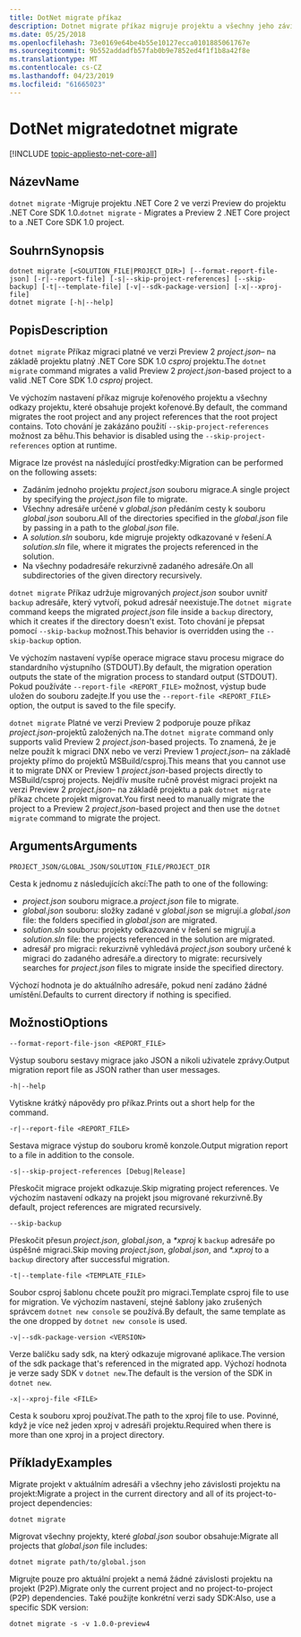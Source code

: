 ```yaml
---
title: DotNet migrate příkaz
description: Dotnet migrate příkaz migruje projektu a všechny jeho závislosti.
ms.date: 05/25/2018
ms.openlocfilehash: 73e0169e64be4b55e10127ecca0101885061767e
ms.sourcegitcommit: 9b552addadfb57fab0b9e7852ed4f1f1b8a42f8e
ms.translationtype: MT
ms.contentlocale: cs-CZ
ms.lasthandoff: 04/23/2019
ms.locfileid: "61665023"
---
```

# <a name="dotnet-migrate"></a><span data-ttu-id="52138-103">DotNet migrate</span><span class="sxs-lookup"><span data-stu-id="52138-103">dotnet migrate</span></span>

[!INCLUDE [topic-appliesto-net-core-all](../../../includes/topic-appliesto-net-core-all.md)]

## <a name="name"></a><span data-ttu-id="52138-104">Název</span><span class="sxs-lookup"><span data-stu-id="52138-104">Name</span></span>

<span data-ttu-id="52138-105">`dotnet migrate` -Migruje projektu .NET Core 2 ve verzi Preview do projektu .NET Core SDK 1.0.</span><span class="sxs-lookup"><span data-stu-id="52138-105">`dotnet migrate` - Migrates a Preview 2 .NET Core project to a .NET Core SDK 1.0 project.</span></span>

## <a name="synopsis"></a><span data-ttu-id="52138-106">Souhrn</span><span class="sxs-lookup"><span data-stu-id="52138-106">Synopsis</span></span>

```
dotnet migrate [<SOLUTION_FILE|PROJECT_DIR>] [--format-report-file-json] [-r|--report-file] [-s|--skip-project-references] [--skip-backup] [-t|--template-file] [-v|--sdk-package-version] [-x|--xproj-file]
dotnet migrate [-h|--help]
```

## <a name="description"></a><span data-ttu-id="52138-107">Popis</span><span class="sxs-lookup"><span data-stu-id="52138-107">Description</span></span>

<span data-ttu-id="52138-108">`dotnet migrate` Příkaz migraci platné ve verzi Preview 2 *project.json*– na základě projektu platný .NET Core SDK 1.0 *csproj* projektu.</span><span class="sxs-lookup"><span data-stu-id="52138-108">The `dotnet migrate` command migrates a valid Preview 2 *project.json*-based project to a valid .NET Core SDK 1.0 *csproj* project.</span></span>

<span data-ttu-id="52138-109">Ve výchozím nastavení příkaz migruje kořenového projektu a všechny odkazy projektu, které obsahuje projekt kořenové.</span><span class="sxs-lookup"><span data-stu-id="52138-109">By default, the command migrates the root project and any project references that the root project contains.</span></span> <span data-ttu-id="52138-110">Toto chování je zakázáno použití `--skip-project-references` možnost za běhu.</span><span class="sxs-lookup"><span data-stu-id="52138-110">This behavior is disabled using the `--skip-project-references` option at runtime.</span></span>

<span data-ttu-id="52138-111">Migrace lze provést na následující prostředky:</span><span class="sxs-lookup"><span data-stu-id="52138-111">Migration can be performed on the following assets:</span></span>

* <span data-ttu-id="52138-112">Zadáním jednoho projektu *project.json* souboru migrace.</span><span class="sxs-lookup"><span data-stu-id="52138-112">A single project by specifying the *project.json* file to migrate.</span></span>
* <span data-ttu-id="52138-113">Všechny adresáře určené v *global.json* předáním cesty k souboru *global.json* souboru.</span><span class="sxs-lookup"><span data-stu-id="52138-113">All of the directories specified in the *global.json* file by passing in a path to the *global.json* file.</span></span>
* <span data-ttu-id="52138-114">A *solution.sln* souboru, kde migruje projekty odkazované v řešení.</span><span class="sxs-lookup"><span data-stu-id="52138-114">A *solution.sln* file, where it migrates the projects referenced in the solution.</span></span>
* <span data-ttu-id="52138-115">Na všechny podadresáře rekurzivně zadaného adresáře.</span><span class="sxs-lookup"><span data-stu-id="52138-115">On all subdirectories of the given directory recursively.</span></span>

<span data-ttu-id="52138-116">`dotnet migrate` Příkaz udržuje migrovaných *project.json* soubor uvnitř `backup` adresáře, který vytvoří, pokud adresář neexistuje.</span><span class="sxs-lookup"><span data-stu-id="52138-116">The `dotnet migrate` command keeps the migrated *project.json* file inside a `backup` directory, which it creates if the directory doesn't exist.</span></span> <span data-ttu-id="52138-117">Toto chování je přepsat pomocí `--skip-backup` možnost.</span><span class="sxs-lookup"><span data-stu-id="52138-117">This behavior is overridden using the `--skip-backup` option.</span></span>

<span data-ttu-id="52138-118">Ve výchozím nastavení vypíše operace migrace stavu procesu migrace do standardního výstupního (STDOUT).</span><span class="sxs-lookup"><span data-stu-id="52138-118">By default, the migration operation outputs the state of the migration process to standard output (STDOUT).</span></span> <span data-ttu-id="52138-119">Pokud používáte `--report-file <REPORT_FILE>` možnost, výstup bude uložen do souboru zadejte.</span><span class="sxs-lookup"><span data-stu-id="52138-119">If you use the `--report-file <REPORT_FILE>` option, the output is saved to the file specify.</span></span>

<span data-ttu-id="52138-120">`dotnet migrate` Platné ve verzi Preview 2 podporuje pouze příkaz *project.json*-projektů založených na.</span><span class="sxs-lookup"><span data-stu-id="52138-120">The `dotnet migrate` command only supports valid Preview 2 *project.json*-based projects.</span></span> <span data-ttu-id="52138-121">To znamená, že je nelze použít k migraci DNX nebo ve verzi Preview 1 *project.json*– na základě projekty přímo do projektů MSBuild/csproj.</span><span class="sxs-lookup"><span data-stu-id="52138-121">This means that you cannot use it to migrate DNX or Preview 1 *project.json*-based projects directly to MSBuild/csproj projects.</span></span> <span data-ttu-id="52138-122">Nejdřív musíte ručně provést migraci projekt na verzi Preview 2 *project.json*– na základě projektu a pak `dotnet migrate` příkaz chcete projekt migrovat.</span><span class="sxs-lookup"><span data-stu-id="52138-122">You first need to manually migrate the project to a Preview 2 *project.json*-based project and then use the `dotnet migrate` command to migrate the project.</span></span>

## <a name="arguments"></a><span data-ttu-id="52138-123">Arguments</span><span class="sxs-lookup"><span data-stu-id="52138-123">Arguments</span></span>

`PROJECT_JSON/GLOBAL_JSON/SOLUTION_FILE/PROJECT_DIR`

<span data-ttu-id="52138-124">Cesta k jednomu z následujících akcí:</span><span class="sxs-lookup"><span data-stu-id="52138-124">The path to one of the following:</span></span>

* <span data-ttu-id="52138-125">*project.json* souboru migrace.</span><span class="sxs-lookup"><span data-stu-id="52138-125">a *project.json* file to migrate.</span></span>
* <span data-ttu-id="52138-126">*global.json* souboru: složky zadané v *global.json* se migrují.</span><span class="sxs-lookup"><span data-stu-id="52138-126">a *global.json* file: the folders specified in *global.json* are migrated.</span></span>
* <span data-ttu-id="52138-127">*solution.sln* souboru: projekty odkazované v řešení se migrují.</span><span class="sxs-lookup"><span data-stu-id="52138-127">a *solution.sln* file: the projects referenced in the solution are migrated.</span></span>
* <span data-ttu-id="52138-128">adresář pro migraci: rekurzivně vyhledává *project.json* soubory určené k migraci do zadaného adresáře.</span><span class="sxs-lookup"><span data-stu-id="52138-128">a directory to migrate: recursively searches for *project.json* files to migrate inside the specified directory.</span></span>

<span data-ttu-id="52138-129">Výchozí hodnota je do aktuálního adresáře, pokud není zadáno žádné umístění.</span><span class="sxs-lookup"><span data-stu-id="52138-129">Defaults to current directory if nothing is specified.</span></span>

## <a name="options"></a><span data-ttu-id="52138-130">Možnosti</span><span class="sxs-lookup"><span data-stu-id="52138-130">Options</span></span>

`--format-report-file-json <REPORT_FILE>`

<span data-ttu-id="52138-131">Výstup souboru sestavy migrace jako JSON a nikoli uživatele zprávy.</span><span class="sxs-lookup"><span data-stu-id="52138-131">Output migration report file as JSON rather than user messages.</span></span>

`-h|--help`

<span data-ttu-id="52138-132">Vytiskne krátký nápovědy pro příkaz.</span><span class="sxs-lookup"><span data-stu-id="52138-132">Prints out a short help for the command.</span></span>

`-r|--report-file <REPORT_FILE>`

<span data-ttu-id="52138-133">Sestava migrace výstup do souboru kromě konzole.</span><span class="sxs-lookup"><span data-stu-id="52138-133">Output migration report to a file in addition to the console.</span></span>

`-s|--skip-project-references [Debug|Release]`

<span data-ttu-id="52138-134">Přeskočit migrace projekt odkazuje.</span><span class="sxs-lookup"><span data-stu-id="52138-134">Skip migrating project references.</span></span> <span data-ttu-id="52138-135">Ve výchozím nastavení odkazy na projekt jsou migrované rekurzivně.</span><span class="sxs-lookup"><span data-stu-id="52138-135">By default, project references are migrated recursively.</span></span>

`--skip-backup`

<span data-ttu-id="52138-136">Přeskočit přesun *project.json*, *global.json*, a  *\*xproj* k `backup` adresáře po úspěšné migraci.</span><span class="sxs-lookup"><span data-stu-id="52138-136">Skip moving *project.json*, *global.json*, and *\*.xproj* to a `backup` directory after successful migration.</span></span>

`-t|--template-file <TEMPLATE_FILE>`

<span data-ttu-id="52138-137">Soubor csproj šablonu chcete použít pro migraci.</span><span class="sxs-lookup"><span data-stu-id="52138-137">Template csproj file to use for migration.</span></span> <span data-ttu-id="52138-138">Ve výchozím nastavení, stejné šablony jako zrušených správcem `dotnet new console` se používá.</span><span class="sxs-lookup"><span data-stu-id="52138-138">By default, the same template as the one dropped by `dotnet new console` is used.</span></span>

`-v|--sdk-package-version <VERSION>`

<span data-ttu-id="52138-139">Verze balíčku sady sdk, na který odkazuje migrované aplikace.</span><span class="sxs-lookup"><span data-stu-id="52138-139">The version of the sdk package that's referenced in the migrated app.</span></span> <span data-ttu-id="52138-140">Výchozí hodnota je verze sady SDK v `dotnet new`.</span><span class="sxs-lookup"><span data-stu-id="52138-140">The default is the version of the SDK in `dotnet new`.</span></span>

`-x|--xproj-file <FILE>`

<span data-ttu-id="52138-141">Cesta k souboru xproj používat.</span><span class="sxs-lookup"><span data-stu-id="52138-141">The path to the xproj file to use.</span></span> <span data-ttu-id="52138-142">Povinné, když je více než jeden xproj v adresáři projektu.</span><span class="sxs-lookup"><span data-stu-id="52138-142">Required when there is more than one xproj in a project directory.</span></span>

## <a name="examples"></a><span data-ttu-id="52138-143">Příklady</span><span class="sxs-lookup"><span data-stu-id="52138-143">Examples</span></span>

<span data-ttu-id="52138-144">Migrate projekt v aktuálním adresáři a všechny jeho závislosti projektu na projekt:</span><span class="sxs-lookup"><span data-stu-id="52138-144">Migrate a project in the current directory and all of its project-to-project dependencies:</span></span>

`dotnet migrate`

<span data-ttu-id="52138-145">Migrovat všechny projekty, které *global.json* soubor obsahuje:</span><span class="sxs-lookup"><span data-stu-id="52138-145">Migrate all projects that *global.json* file includes:</span></span>

`dotnet migrate path/to/global.json`

<span data-ttu-id="52138-146">Migrujte pouze pro aktuální projekt a nemá žádné závislosti projektu na projekt (P2P).</span><span class="sxs-lookup"><span data-stu-id="52138-146">Migrate only the current project and no project-to-project (P2P) dependencies.</span></span> <span data-ttu-id="52138-147">Také použijte konkrétní verzi sady SDK:</span><span class="sxs-lookup"><span data-stu-id="52138-147">Also, use a specific SDK version:</span></span>

`dotnet migrate -s -v 1.0.0-preview4`